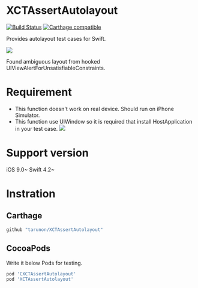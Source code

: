# XCTAssertAutolayout
[![Build Status](https://travis-ci.org/tarunon/XCTAssertAutolayout.svg?branch=master)](https://travis-ci.org/tarunon/XCTAssertAutolayout)
[![Carthage compatible](https://img.shields.io/badge/Carthage-compatible-4BC51D.svg?style=flat)](https://github.com/Carthage/Carthage)


Provides autolayout test cases for Swift.

![](https://github.com/tarunon/XCTAssertAutolayout/blob/master/Readme/screenshot.png?raw=true)

Found ambiguous layout from hooked UIViewAlertForUnsatisfiableConstraints.

# Requirement
- This function doesn't work on real device. Should run on iPhone Simulator.
- This function use UIWindow so it is required that install HostApplication in your test case.
![](https://github.com/tarunon/XCTAssertAutolayout/blob/master/Readme/hostapp.png?raw=true)

# Support version
iOS 9.0~
Swift 4.2~

# Instration

## Carthage
```rb
github "tarunon/XCTAssertAutolayout"
```

## CocoaPods
Write it below Pods for testing.
```rb
pod 'CXCTAssertAutolayout'
pod 'XCTAssertAutolayout'
```
